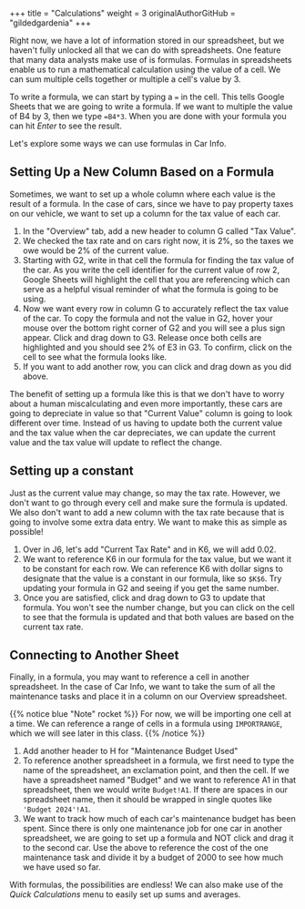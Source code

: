 +++
title = "Calculations"
weight = 3
originalAuthorGitHub = "gildedgardenia"
+++


Right now, we have a lot of information stored in our spreadsheet, but we haven't fully unlocked all that we can do with spreadsheets. One feature that many data analysts make use of is formulas. Formulas in spreadsheets enable us to run a mathematical calculation using the value of a cell. We can sum multiple cells together or multiple a cell's value by 3. 

To write a formula, we can start by typing a `=` in the cell. This tells Google Sheets that we are going to write a formula. If we want to multiple the value of B4 by 3, then we type `=B4*3`. When you are done with your formula you can hit *Enter* to see the result. 

Let's explore some ways we can use formulas in Car Info.

## Setting Up a New Column Based on a Formula

Sometimes, we want to set up a whole column where each value is the result of a formula. In the case of cars, since we have to pay property taxes on our vehicle, we want to set up a column for the tax value of each car. 

1. In the "Overview" tab, add a new header to column G called "Tax Value".
1. We checked the tax rate and on cars right now, it is 2%, so the taxes we owe would be 2% of the current value.
1. Starting with G2, write in that cell the formula for finding the tax value of the car. As you write the cell identifier for the current value of row 2, Google Sheets will highlight the cell that you are referencing which can serve as a helpful visual reminder of what the formula is going to be using.
1. Now we want every row in column G to accurately reflect the tax value of the car. To copy the formula and not the value in G2, hover your mouse over the bottom right corner of G2 and you will see a plus sign appear. Click and drag down to G3. Release once both cells are highlighted and you should see 2% of E3 in G3. To confirm, click on the cell to see what the formula looks like.
1. If you want to add another row, you can click and drag down as you did above.

The benefit of setting up a formula like this is that we don't have to worry about a human miscalculating and even more importantly, these cars are going to depreciate in value so that "Current Value" column is going to look different over time. Instead of us having to update both the current value and the tax value when the car depreciates, we can update the current value and the tax value will update to reflect the change.

## Setting up a constant

Just as the current value may change, so may the tax rate. However, we don't want to go through every cell and make sure the formula is updated. We also don't want to add a new column with the tax rate because that is going to involve some extra data entry. We want to make this as simple as possible!

1. Over in J6, let's add "Current Tax Rate" and in K6, we will add 0.02.
1. We want to reference K6 in our formula for the tax value, but we want it to be constant for each row. We can reference K6 with dollar signs to designate that the value is a constant in our formula, like so `$K$6`. Try updating your formula in G2 and seeing if you get the same number.
1. Once you are satisfied, click and drag down to G3 to update that formula. You won't see the number change, but you can click on the cell to see that the formula is updated and that both values are based on the current tax rate.

## Connecting to Another Sheet

Finally, in a formula, you may want to reference a cell in another spreadsheet. In the case of Car Info, we want to take the sum of all the maintenance tasks and place it in a column on our Overview spreadsheet.

{{% notice blue "Note" rocket %}}
   For now, we will be importing one cell at a time. We can reference a range of cells in a formula using `IMPORTRANGE`, which we will see later in this class.
{{% /notice %}}

1. Add another header to H for "Maintenance Budget Used"
1. To reference another spreadsheet in a formula, we first need to type the name of the spreadsheet, an exclamation point, and then the cell. If we have a spreadsheet named "Budget" and we want to reference A1 in that spreadsheet, then we would write `Budget!A1`. If there are spaces in our spreadsheet name, then it should be wrapped in single quotes like `'Budget 2024'!A1`.
1. We want to track how much of each car's maintenance budget has been spent. Since there is only one maintenance job for one car in another spreadsheet, we are going to set up a formula and NOT click and drag it to the second car. Use the above to reference the cost of the one maintenance task and divide it by a budget of 2000 to see how much we have used so far.

With formulas, the possibilities are endless! We can also make use of the *Quick Calculations* menu to easily set up sums and averages.